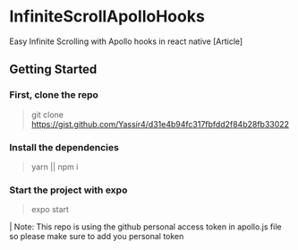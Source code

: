 # InfiniteScrollApolloHooks
Easy Infinite Scrolling with Apollo hooks in react native [Article]
## Getting Started

### First, clone the repo
> git clone https://gist.github.com/Yassir4/d31e4b94fc317fbfdd2f84b28fb33022

### Install the dependencies
> yarn || npm i

### Start the project with expo
> expo start

| Note: This repo is using the github personal access token in apollo.js file so please make sure to add you personal token
